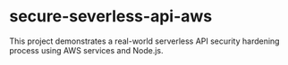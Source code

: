 # secure-severless-api-aws
This project demonstrates a real-world serverless API security hardening process using AWS services and Node.js.
